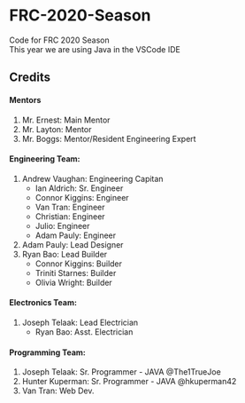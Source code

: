 # FRC-2020-Season
Code for FRC 2020 Season <br>
This year we are using Java in the VSCode IDE

## Credits

#### Mentors
1. Mr. Ernest: Main Mentor
1. Mr. Layton: Mentor
1. Mr. Boggs: Mentor/Resident Engineering Expert

#### Engineering Team:
1. Andrew Vaughan: Engineering Capitan
    * Ian Aldrich: Sr. Engineer
    * Connor Kiggins: Engineer
    * Van Tran: Engineer
    * Christian: Engineer
    * Julio: Engineer
    * Adam Pauly: Engineer
1. Adam Pauly: Lead Designer
1. Ryan Bao: Lead Builder
    * Connor Kiggins: Builder
    * Triniti Starnes: Builder
    * Olivia Wright: Builder

#### Electronics Team:
1. Joseph Telaak: Lead Electrician
    * Ryan Bao: Asst. Electrician

#### Programming Team:
1. Joseph Telaak: Sr. Programmer - JAVA   @The1TrueJoe
1. Hunter Kuperman: Sr. Programmer - JAVA    @hkuperman42
1. Van Tran: Web Dev.
